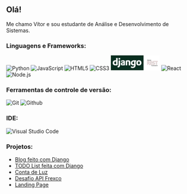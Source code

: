 <h2>Olá!</h2>
<p>Me chamo Vítor e sou estudante de Análise e Desenvolvimento de Sistemas.</p>

<!--<div align="center">
  <img width="49%" src="https://github-readme-stats.vercel.app/api?username=vitormcferreira&show_icons=true&theme=dracula&include_all_commits=true&count_private=true"/>
  <img width="49%" src="https://github-readme-stats.vercel.app/api/top-langs/?username=vitormcferreira&layout=compact&langs_count=7&theme=dracula"/>
</div>-->

<h3>Linguagens e Frameworks:</h3>
<div>
  <img height="40px" src="https://cdn.jsdelivr.net/gh/devicons/devicon/icons/python/python-original.svg" alt="Python" title="Python">
  <img height="40px" src="https://cdn.jsdelivr.net/gh/devicons/devicon/icons/javascript/javascript-original.svg" alt="JavaScript" title="JavaScript">
  <img height="40px" src="https://cdn.jsdelivr.net/gh/devicons/devicon/icons/html5/html5-original.svg" alt="HTML5" title="HTML5">
  <img height="40px" src="https://cdn.jsdelivr.net/gh/devicons/devicon/icons/css3/css3-original.svg" alt="CSS3" title="CSS3">
  <img height="40px" src="https://github.com/vitormcferreira/vitormcferreira/blob/main/img/django.png" alt="Django" title="Django">
  <img height="40px" src="./img/django-rest-framework.png" alt="Django REST Framework" title="Django REST Framework">
  <img height="40px" src="https://cdn.jsdelivr.net/gh/devicons/devicon/icons/react/react-original.svg" alt="React" title="React">
  <img height="40px" src="https://cdn.jsdelivr.net/gh/devicons/devicon/icons/nodejs/nodejs-original.svg" alt="Node.js" title="Node.js">
</div>

<h3>Ferramentas de controle de versão:</h3>
<div>
  <img height="40px" src="https://cdn.jsdelivr.net/gh/devicons/devicon/icons/git/git-original.svg" alt="Git" title="Git">
  <img height="40px" src="https://cdn.jsdelivr.net/gh/devicons/devicon/icons/github/github-original.svg" alt="Github" title="Github">
</div>

<h3>IDE:</h3>
<div>
  <img height="40px" src="https://cdn.jsdelivr.net/gh/devicons/devicon/icons/vscode/vscode-original.svg" alt="Visual Studio Code" title="Visual Studio Code">
</div>

<h3>Projetos:</h3>
<ul>
   <li>
    <a href="https://github.com/vitormcferreira/blog-django">Blog feito com Django</a>
  </li>
   <li>
    <a href="https://github.com/vitormcferreira/todolist-django">TODO List feita com Django</a>
  </li>
  <li>
    <a href="https://github.com/vitormcferreira/5PJS-ativ-conta-de-luz-frontend">Conta de Luz</a>
  </li>
  <li>
    <a href="https://github.com/vitormcferreira/desafio-drf-frexco">Desafio API Frexco</a>
  </li>
  <li>
    <a href="https://github.com/vitormcferreira/landing-page">Landing Page</a>
  </li>
</ul>
